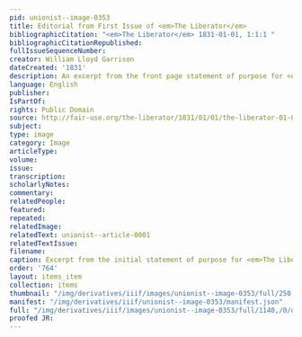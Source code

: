 ```yaml
---
pid: unionist--image-0353
title: Editorial from First Issue of <em>The Liberator</em>
bibliographicCitation: "<em>The Liberator</em> 1831-01-01, 1:1:1 "
bibliographicCitationRepublished: 
fullIssueSequenceNumber: 
creator: William Lloyd Garrison
dateCreated: '1831'
description: An excerpt from the front page statement of purpose for <em>The Liberator</em>
language: English
publisher: 
IsPartOf: 
rights: Public Domain
source: http://fair-use.org/the-liberator/1831/01/01/the-liberator-01-01.pdf
subject: 
type: image
category: Image
articleType: 
volume: 
issue: 
transcription: 
scholarlyNotes: 
commentary: 
relatedPeople: 
featured: 
repeated: 
relatedImage: 
relatedText: unionist--article-0001
relatedTextIssue: 
filename: 
caption: Excerpt from the initial statement of purpose for <em>The Liberator</em>
order: '764'
layout: items_item
collection: items
thumbnail: "/img/derivatives/iiif/images/unionist--image-0353/full/250,/0/default.jpg"
manifest: "/img/derivatives/iiif/unionist--image-0353/manifest.json"
full: "/img/derivatives/iiif/images/unionist--image-0353/full/1140,/0/default.jpg"
proofed JR: 
---
```

